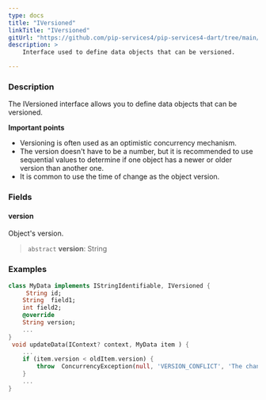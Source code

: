 ```yaml
---
type: docs
title: "IVersioned"
linkTitle: "IVersioned"
gitUrl: "https://github.com/pip-services4/pip-services4-dart/tree/main/pip-services4-data-dart"
description: > 
    Interface used to define data objects that can be versioned.

---
```


### Description

The IVersioned interface allows you to define data objects that can be versioned.

**Important points**

- Versioning is often used as an optimistic concurrency mechanism.
- The version doesn't have to be a number, but it is recommended to use sequential values to determine if one object has a newer or older version than another one.
- It is common to use the time of change as the object version.

### Fields

<span class="hide-title-link">

#### version
Object's version.
> `abstract` **version**: String

</span>


### Examples
```dart
class MyData implements IStringIdentifiable, IVersioned {
     String id;
    String  field1;
    int field2;
    @override
    String version;
    ...
}
 void updateData(IContext? context, MyData item ) {
    ...
    if (item.version < oldItem.version) {
        throw  ConcurrencyException(null, 'VERSION_CONFLICT', 'The change has older version stored value');
    }
    ...
}
```
